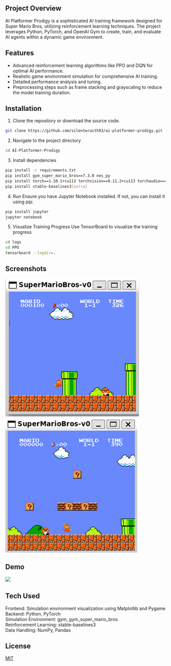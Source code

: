 ## Project Overview
AI Platformer Prodigy is a sophisticated AI training framework designed for Super Mario Bros, utilizing reinforcement learning techniques. The project leverages Python, PyTorch, and OpenAI Gym to create, train, and evaluate AI agents within a dynamic game environment.

## Features
* Advanced reinforcement learning algorithms like PPO and DQN for optimal AI performance.
* Realistic game environment simulation for comprehensive AI training.
* Detailed performance analysis and tuning.
* Preprocessing steps such as frame stacking and grayscaling to reduce the model training duration.

## Installation
1. Clone the repository or download the source code.
```bash
git clone https://github.com/silentwraith03/ai-platformer-prodigy.git
```
2. Navigate to the project directory
```bash
cd AI-Platformer-Prodigy
```
3. Install dependencies
```bash
pip install -r requirements.txt
pip install gym_super_mario_bros==7.3.0 nes_py
pip install torch==1.10.1+cu113 torchvision==0.11.2+cu113 torchaudio===0.10.1+cu113 -f https://download.pytorch.org/whl/cu113/torch_stable.html
pip install stable-baselines3[extra]
```
4. Run
Ensure you have Jupyter Notebook installed. If not, you can install it using pip:
```bash
pip install jupyter
jupyter notebook
```
5. Visualize Training Progress
Use TensorBoard to visualize the training progress
```bash
cd logs
cd PPO
tensorboard --logdir=.
```

## Screenshots
<img src='images/sc1.png'>
<img src='images/sc2.png'>

## Demo
<img src='images/sc3.gif'>

## Tech Used
Frontend: Simulation environment visualization using Matplotlib and Pygame  
Backend: Python, PyTorch  
Simulation Environment: gym, gym_super_mario_bros    
Reinforcement Learning: stable-baselines3  
Data Handling: NumPy, Pandas  

## License
[MIT](LICENSE)



